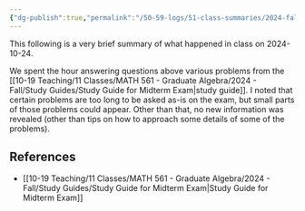 ```yaml
---
{"dg-publish":true,"permalink":"/50-59-logs/51-class-summaries/2024-fall/math-561/2024-10/2024-10-24/","updated":"2024-10-24T14:05:53-07:00"}
---
```


This following is a very brief summary of what happened in class on 2024-10-24.

We spent the hour answering questions above various problems from the [[10-19 Teaching/11 Classes/MATH 561 - Graduate Algebra/2024 - Fall/Study Guides/Study Guide for Midterm Exam\|study guide]]. I noted that certain problems are too long to be asked as-is on the exam, but small parts of those problems could appear. Other than that, no new information was revealed (other than tips on how to approach some details of some of the problems).

## References

- [[10-19 Teaching/11 Classes/MATH 561 - Graduate Algebra/2024 - Fall/Study Guides/Study Guide for Midterm Exam\|Study Guide for Midterm Exam]]